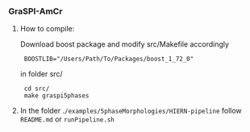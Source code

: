 ### GraSPI-AmCr

1. How to compile:

	Download boost package and modify src/Makefile accordingly

		BOOSTLIB="/Users/Path/To/Packages/boost_1_72_0"

	in folder src/
   				
   		cd src/
   		make graspi5phases 

2. In the folder .`/examples/5phaseMorphologies/HIERN-pipeline` follow `README.md` or `runPipeline.sh`